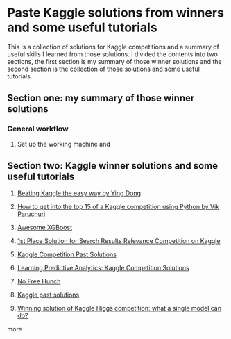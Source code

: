 # Paste Kaggle solutions from winners and some useful tutorials
This is a collection of solutions for Kaggle competitions and a summary of useful skills I learned from those solutions. I divided the contents into two sections, the first section is my summary of those winner solutions and the second section is the collection of those solutions and some useful tutorials.


## Section one: my summary of those winner solutions

### General workflow  
1. Set up the working machine and 

## Section two: Kaggle winner solutions and some useful tutorials

1. [Beating Kaggle the easy way by Ying Dong](https://www.ke.tu-darmstadt.de/lehre/arbeiten/studien/2015/Dong_Ying.pdf)

2. [How to get into the top 15 of a Kaggle competition using Python by Vik Paruchuri](https://www.dataquest.io/blog/kaggle-tutorial/)

3. [Awesome XGBoost](https://github.com/dmlc/xgboost/blob/master/demo/README.md)

4. [1st Place Solution for Search Results Relevance Competition on Kaggle](https://github.com/ChenglongChen/Kaggle_CrowdFlower)


5. [Kaggle Competition Past Solutions](http://www.chioka.in/kaggle-competition-solutions/)

6. [Learning Predictive Analytics: Kaggle Competition Solutions](http://analyticscosm.com/learning-predictive-analytics-kaggle-competition-solutions/)

7. [No Free Hunch](http://blog.kaggle.com/)

8. [Kaggle past solutions](https://www.kaggle.com/wiki/PastSolutions)

9. [Winning solution of Kaggle Higgs competition: what a single model can do?](https://no2147483647.wordpress.com/2014/09/17/winning-solution-of-kaggle-higgs-competition-what-a-single-model-can-do/)


more